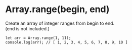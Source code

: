# Array.range(begin, end)

Create an array of integer ranges from begin to end.  
(end is not included.)

```
let arr = Array.range(1, 11);
console.log(arr); // [ 1, 2, 3, 4, 5, 6, 7, 8, 9, 10 ]
```
